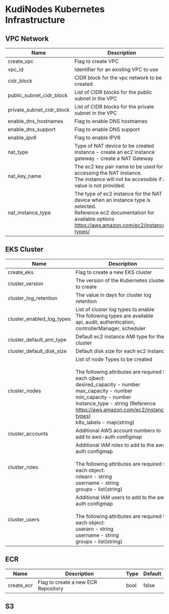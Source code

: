# KudiNodes Kubernetes Infrastructure

## VPC Network
| Name                      | Description                                                                                                                                                                    | Type         | Default       |
|---------------------------|--------------------------------------------------------------------------------------------------------------------------------------------------------------------------------|--------------|---------------|
| create_vpc                | Flag to create VPC                                                                                                                                                             | bool         | false         |
| vpc_id                    | Identifier for an existing VPC to use                                                                                                                                          | string       |               |
| cidr_block                | CIDR block for the vpc network to be created                                                                                                                                   | string       | 172.16.0.0/24 |
| public_subnet_cidr_block  | List of CIDR blocks for the public subnet in the VPC                                                                                                                           | list(string) |               |
| private_subnet_cidr_block | List of CIDR blocks for the private subnet in the VPC                                                                                                                          | list(string) |               |
| enable_dns_hostnames      | Flag to enable DNS hostnames                                                                                                                                                   | bool         |               |
| enable_dns_support        | Flag to enable DNS support                                                                                                                                                     | bool         |               |
| enable_ipv6               | Flag to enable IPV6                                                                                                                                                            | bool         |               |
| nat_type                  | Type of NAT device to be created<br>instance - create an ec2 instance<br>gateway - create a NAT Gateway                                                                        | string       | instance      |
| nat_key_name              | The ec2 key pair name to be used for accessing the NAT instance.<br>The instance will not be accessible if a value is not provided.                                            | string       |               |
| nat_instance_type         | The type of ec2 instance for the NAT device when an instance type is selected.<br>Reference ec2 documentation for available options https://aws.amazon.com/ec2/instance-types/ | string       | t2.nano       |

## EKS Cluster
| Name                      | Description                                                                                                                                                                                                                                                                                                | Type         | Default                                                                                                                                                                          |
|---------------------------|------------------------------------------------------------------------------------------------------------------------------------------------------------------------------------------------------------------------------------------------------------------------------------------------------------|--------------|----------------------------------------------------------------------------------------------------------------------------------------------------------------------------------|
| create_eks                | Flag to create a new EKS cluster                                                                                                                                                                                                                                                                           | bool         | false                                                                                                                                                                            |
| cluster_version           | The version of the Kubernetes cluster to create                                                                                                                                                                                                                                                            | string       | 1.18                                                                                                                                                                             |
| cluster_log_retention     | The value in days for cluster log retention                                                                                                                                                                                                                                                                | number       | 7                                                                                                                                                                                |
| cluster_enabled_log_types | List of cluster log types to enable<br>The following types are available<br>api, audit, authentication, controllerManager, scheduler                                                                                                                                                                       | list(string) | ["api", "audit", "authentication",<br>"controllerManager", "scheduler"]                                                                                                          |
| cluster_default_ami_type  | Default ec2 instance AMI type for the cluster                                                                                                                                                                                                                                                              | string       | AL2_x86_64                                                                                                                                                                       |
| cluster_default_disk_size | Default disk size for each ec2 instance                                                                                                                                                                                                                                                                    | string       | 50                                                                                                                                                                               |
| cluster_nodes             | List of node Types to be created<br><br>The following attributes are required for each ojbect:<br>desired_capacity - number<br>max_capacity     - number<br>min_capacity     - number<br>instance_type    - string (Reference https://aws.amazon.com/ec2/instance-types)<br>k8s_labels       - map(string) | list(object) | blockchain-nodes = {<br>  desired_capacity = 3<br>  max_capacity     = 4<br>  min_capacity     = 1<br>  instance_type    = "m5.xlarge"<br>  k8s_labels       = {<br><br>  }<br>} |
| cluster_accounts          | Additional AWS account numbers to add to aws-auth configmap                                                                                                                                                                                                                                                | list(string) |                                                                                                                                                                                  |
| cluster_roles             | Additional IAM roles to add to the aws-auth configmap<br><br>The following attributes are required for each object:<br>rolearn  - string<br>username - string<br>groups   - list(string)                                                                                                                   | list(object) |                                                                                                                                                                                  |
| cluster_users             | Additional IAM users to add to the aws-auth configmap<br><br>The following attributes are required for each object:<br>userarn  - string<br>username - string<br>groups   - list(string)                                                                                                                   | list(object) |                                                                                                                                                                                  |
## ECR
| Name | Description | Type | Default |
|------|-------------|------|---------|
| create_ecr | Flag to create a new ECR Repository | bool | false |

## S3
